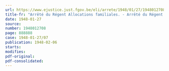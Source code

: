 ```yaml
---
url: https://www.ejustice.just.fgov.be/eli/arrete/1948/01/27/1948012708/justel
title-fr: "Arrêté du Régent Allocations familiales. - Arrêté du Régent portant approbation de modifications apportées aux statuts de caisses mutuelles d'allocations familiales"
date: 1948-01-27
source:
number: 1948012708
page: 888888
case: 1948-01-27/07
publication: 1948-02-06
starts:
modifies:
pdf-original:
pdf-consolidated:
---
```


